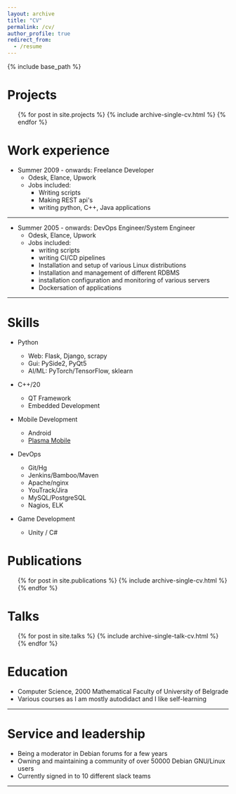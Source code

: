 ```yaml
---
layout: archive
title: "CV"
permalink: /cv/
author_profile: true
redirect_from:
  - /resume
---
```


{% include base_path %}

Projects
======

  <ul>{% for post in site.projects %}
    {% include archive-single-cv.html %}
  {% endfor %}</ul>
  


Work experience
======
* Summer 2009 - onwards: Freelance Developer
  * Odesk, Elance, Upwork
  * Jobs included: 
    * Writing scripts
    * Making REST api's
    * writing python, C++, Java applications
    
---

* Summer 2005 - onwards: DevOps Engineer/System Engineer
  * Odesk, Elance, Upwork
  * Jobs included:
    * writing scripts
    * writing CI/CD pipelines
    * Installation and setup of various Linux distributions
    * Installation and management of different RDBMS 
    * installation configuration and monitoring of various servers
    * Dockersation of applications
    
---

Skills
======
* Python
  * Web: Flask, Django, scrapy
  * Gui: PySide2, PyQt5
  * AI/ML: PyTorch/TensorFlow, sklearn
* C++/20
  * QT Framework
  * Embedded Development
* Mobile Development
  * Android
  * [Plasma Mobile](https://www.plasma-mobile.org/)

* DevOps
  * Git/Hg
  * Jenkins/Bamboo/Maven
  * Apache/nginx
  * YouTrack/Jira
  * MySQL/PostgreSQL
  * Nagios, ELK

* Game Development
  * Unity / C#  

Publications
======
  <ul>{% for post in site.publications %}
    {% include archive-single-cv.html %}
  {% endfor %}</ul>
  
Talks
======
  <ul>{% for post in site.talks %}
    {% include archive-single-talk-cv.html %}
  {% endfor %}</ul>
  
Education
======
* Computer Science, 2000
Mathematical Faculty of University of Belgrade
* Various courses as I am mostly autodidact and I like self-learning

---

Service and leadership
======
* Being a moderator in Debian forums for a few years
* Owning and maintaining a community of over 50000 Debian GNU/Linux users
* Currently signed in to 10 different slack teams

---